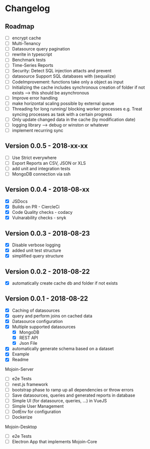 # Changelog

## Roadmap

- [ ] encrypt cache
- [ ] Multi-Tenancy
- [ ] Datasource query pagination
- [ ] rewrite in typescript
- [ ] Benchmark tests
- [ ] Time-Series Reports
- [ ] Security: Detect SQL injection attacts and prevent
- [ ] datasource Support SQL databases with (sequalize)
- [ ] CodeImprovement: functions take only a object as input
- [ ] Initializing the cache includes synchronous creation of folder if not exists --> this should be asynchronous
- [ ] Improve error handling
- [ ] make horizontal scaling possible by external queue
- [ ] Threading for long running/ blocking worker processes e.g. Treat syncing processes as task with a certain progress
- [ ] Only update changed data in the cache (by modification date)
- [ ] logging library --> debug or winston or whatever
- [ ] implement recurring sync

## Version 0.0.5 - 2018-xx-xx

- [ ] Use Strict everywhere
- [ ] Export Reports an CSV, JSON or XLS
- [ ] add unit and integration tests
- [ ] MongoDB connection via ssh

## Version 0.0.4 - 2018-08-xx

- [x] JSDocs
- [x] Builds on PR - CiercleCi
- [x] Code Quality checks - codacy
- [x] Vulnarability checks - snyk

## Version 0.0.3 - 2018-08-23

- [x] Disable verbose logging
- [x] added unit test structure
- [x] simplified query structure

## Version 0.0.2 - 2018-08-22

- [x] automatically create cache db and folder if not exists

## Version 0.0.1 - 2018-08-22

- [x] Caching of datasources
- [x] query and perform joins on cached data
- [x] Datasource configuration
- [x] Multiple supported datasources
  - [x] MongoDB
  - [x] REST API
  - [x] Json File
- [x] automatically generate schema based on a dataset
- [x] Example
- [x] Readme

Mojoin-Server

- [ ] e2e Tests
- [ ] nest.js framework
- [ ] bootstrap phase to ramp up all dependencies or throw errors
- [ ] Save datasources, queries and generated reports in database
- [ ] Simple UI (for datasource, queries, ...) in VueJS
- [ ] Simple User Management
- [ ] DotEnv for configuration
- [ ] Dockerize

Mojoin-Desktop

- [ ] e2e Tests
- [ ] Electron App that implements Mojoin-Core
